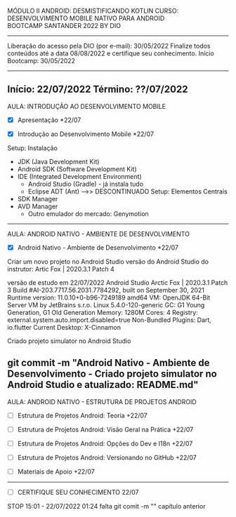MÓDULO II ANDROID: DESMISTIFICANDO KOTLIN
CURSO: DESENVOLVIMENTO MOBILE NATIVO PARA ANDROID  
BOOTCAMP SANTANDER 2022 BY DIO
*********************************************************************************
Liberação do acesso pela DIO (por e-mail): 30/05/2022
Finalize todos conteúdos até a data 08/08/2022 e certifique seu conhecimento.
Início Bootcamp: 30/05/2022
*********************************************************************************
Início: 22/07/2022
Término: ??/07/2022
--------------------------------------------------------

AULA: INTRODUÇÃO AO DESENVOLVIMENTO MOBILE
- [x] Apresentação   *22/07

- [x] Introdução ao Desenvolvimento Mobile   *22/07  

Setup: Instalação
- JDK (Java Development Kit)
- Android SDK (Software Development Kit)
- IDE (Integrated Development Environment)
    - Android Studio (Gradle) - já instala tudo
    - Eclipse ADT (Ant) -->> DESCONTINUADO
Setup: Elementos Centrais
- SDK Manager
- AVD Manager
    - Outro emulador do mercado: Genymotion

--------------------------------------------------------
AULA: ANDROID NATIVO - AMBIENTE DE DESENVOLVIMENTO
- [x] Android Nativo - Ambiente de Desenvolvimento   *22/07

Criar um novo projeto no Android Studio
versão do Android Studio do instrutor: Artic Fox | 2020.3.1 Patch 4

versão de estudo em 22/07/2022
Android Studio Arctic Fox | 2020.3.1 Patch 3
Build #AI-203.7717.56.2031.7784292, built on September 30, 2021
Runtime version: 11.0.10+0-b96-7249189 amd64
VM: OpenJDK 64-Bit Server VM by JetBrains s.r.o.
Linux 5.4.0-120-generic
GC: G1 Young Generation, G1 Old Generation
Memory: 1280M
Cores: 4
Registry: external.system.auto.import.disabled=true
Non-Bundled Plugins: Dart, io.flutter
Current Desktop: X-Cinnamon

Criado projeto simulator no Android Studio

git commit -m "Android Nativo - Ambiente de Desenvolvimento - Criado projeto simulator no Android Studio e atualizado: README.md"
--------------------------------------------------------
AULA: ANDROID NATIVO - ESTRUTURA DE PROJETOS ANDROID
- [ ] Estrutura de Projetos Android: Teoria   +22/07

- [ ] Estrutura de Projetos Android: Visão Geral na Prática   +22/07

- [ ] Estrutura de Projetos Android: Opções do Dev e I18n   +22/07

- [ ] Estrutura de Projetos Android: Versionando no GitHub   +22/07

- [ ] Materiais de Apoio   +22/07

--------------------------------------------------------
- [ ] CERTIFIQUE SEU CONHECIMENTO   22/07

STOP 15:01 - 22/07/2022 01:24 
falta git comit -m "" capítulo anterior
